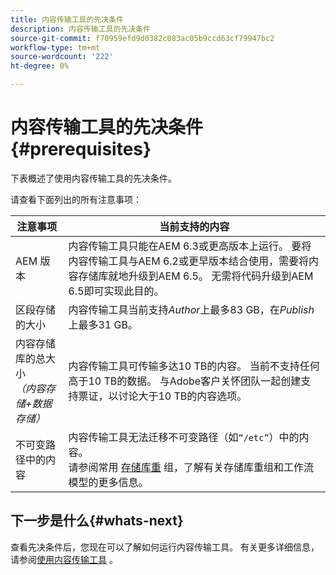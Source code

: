 ```yaml
---
title: 内容传输工具的先决条件
description: 内容传输工具的先决条件
source-git-commit: f70959efd9d0382c083ac05b9ccd63cf79947bc2
workflow-type: tm+mt
source-wordcount: '222'
ht-degree: 0%

---
```


# 内容传输工具的先决条件 {#prerequisites}

下表概述了使用内容传输工具的先决条件。

请查看下面列出的所有注意事项：

| 注意事项 | 当前支持的内容 |
|--- |--- |
| AEM 版本 | 内容传输工具只能在AEM 6.3或更高版本上运行。 要将内容传输工具与AEM 6.2或更早版本结合使用，需要将内容存储库就地升级到AEM 6.5。 无需将代码升级到AEM 6.5即可实现此目的。 |
| 区段存储的大小 | 内容传输工具当前支持&#x200B;*Author*&#x200B;上最多83 GB，在&#x200B;*Publish*&#x200B;上最多31 GB。 |
| 内容存储库的总大小&#x200B;<br>*（内容存储+数据存储）* | 内容传输工具可传输多达10 TB的内容。 当前不支持任何高于10 TB的数据。 与Adobe客户关怀团队一起创建支持票证，以讨论大于10 TB的内容选项。 |
| 不可变路径中的内容 | 内容传输工具无法迁移不可变路径（如`“/etc”`）中的内容。 <br>请参阅常用 [存储库重](https://experienceleague.adobe.com/docs/experience-manager-64/deploying/restructuring/all-repository-restructuring-in-aem-6-4.html?lang=en#restructuring) 组，了解有关存储库重组和工作流模型的更多信息。 |

## 下一步是什么{#whats-next}

查看先决条件后，您现在可以了解如何运行内容传输工具。 有关更多详细信息，请参阅[使用内容传输工具](/help/move-to-cloud-service/content-transfer-tool/using-content-transfer-tool.md) 。
